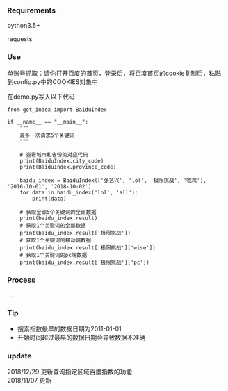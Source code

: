 ### Requirements
python3.5+
  
requests  

### Use
单账号抓取：请你打开百度的首页，登录后，将百度首页的cookie复制后，粘贴到config.py中的COOKIES对象中  
  
在demo.py写入以下代码    
```
from get_index import BaiduIndex

if __name__ == "__main__":
    """
    最多一次请求5个关键词
    """
    
    # 查看城市和省份的对应代码
    print(BaiduIndex.city_code)
    print(BaiduIndex.province_code)

    baidu_index = BaiduIndex(['张艺兴', 'lol', '极限挑战', '吃鸡'], '2016-10-01', '2018-10-02')
    for data in baidu_index('lol', 'all'):
        print(data)

    # 获取全部5个关键词的全部数据
    print(baidu_index.result)
    # 获取1个关键词的全部数据
    print(baidu_index.result['极限挑战'])
    # 获取1个关键词的移动端数据
    print(baidu_index.result['极限挑战']['wise'])
    # 获取1个关键词的pc端数据
    print(baidu_index.result['极限挑战']['pc'])
```
  
### Process
...  
  
### Tip
- 搜索指数最早的数据日期为2011-01-01
- 开始时间超过最早的数据日期会导致数据不准确  
  
### update 
2018/12/29 更新查询指定区域百度指数的功能  
2018/11/07 更新

